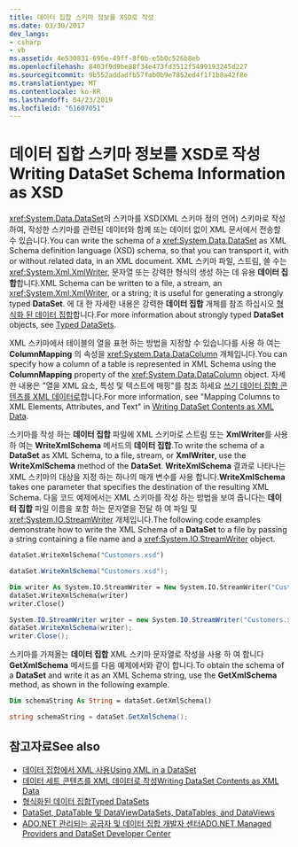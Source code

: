 ```yaml
---
title: 데이터 집합 스키마 정보를 XSD로 작성
ms.date: 03/30/2017
dev_langs:
- csharp
- vb
ms.assetid: 4e530831-695e-49ff-8f0b-e5b0c526b8eb
ms.openlocfilehash: 8403f9d9be88f34e473fd3512f5499193245d227
ms.sourcegitcommit: 9b552addadfb57fab0b9e7852ed4f1f1b8a42f8e
ms.translationtype: MT
ms.contentlocale: ko-KR
ms.lasthandoff: 04/23/2019
ms.locfileid: "61607051"
---
```

# <a name="writing-dataset-schema-information-as-xsd"></a><span data-ttu-id="3a7ee-102">데이터 집합 스키마 정보를 XSD로 작성</span><span class="sxs-lookup"><span data-stu-id="3a7ee-102">Writing DataSet Schema Information as XSD</span></span>
<span data-ttu-id="3a7ee-103"><xref:System.Data.DataSet>의 스키마를 XSD(XML 스키마 정의 언어) 스키마로 작성하여, 작성한 스키마를 관련된 데이터와 함께 또는 데이터 없이 XML 문서에서 전송할 수 있습니다.</span><span class="sxs-lookup"><span data-stu-id="3a7ee-103">You can write the schema of a <xref:System.Data.DataSet> as XML Schema definition language (XSD) schema, so that you can transport it, with or without related data, in an XML document.</span></span> <span data-ttu-id="3a7ee-104">XML 스키마 파일, 스트림, 쓸 수는 <xref:System.Xml.XmlWriter>, 문자열 또는 강력한 형식의 생성 하는 데 유용 **데이터 집합**합니다.</span><span class="sxs-lookup"><span data-stu-id="3a7ee-104">XML Schema can be written to a file, a stream, an <xref:System.Xml.XmlWriter>, or a string; it is useful for generating a strongly typed **DataSet**.</span></span> <span data-ttu-id="3a7ee-105">에 대 한 자세한 내용은 강력한 **데이터 집합** 개체를 참조 하십시오 [형식화 된 데이터 집합](../../../../../docs/framework/data/adonet/dataset-datatable-dataview/typed-datasets.md)합니다.</span><span class="sxs-lookup"><span data-stu-id="3a7ee-105">For more information about strongly typed **DataSet** objects, see [Typed DataSets](../../../../../docs/framework/data/adonet/dataset-datatable-dataview/typed-datasets.md).</span></span>  
  
 <span data-ttu-id="3a7ee-106">XML 스키마에서 테이블의 열을 표현 하는 방법을 지정할 수 있습니다를 사용 하 여는 **ColumnMapping** 의 속성을 <xref:System.Data.DataColumn> 개체입니다.</span><span class="sxs-lookup"><span data-stu-id="3a7ee-106">You can specify how a column of a table is represented in XML Schema using the **ColumnMapping** property of the <xref:System.Data.DataColumn> object.</span></span> <span data-ttu-id="3a7ee-107">자세한 내용은 "열을 XML 요소, 특성 및 텍스트에 매핑"를 참조 하세요 [쓰기 데이터 집합 콘텐츠를 XML 데이터로](../../../../../docs/framework/data/adonet/dataset-datatable-dataview/writing-dataset-contents-as-xml-data.md)합니다.</span><span class="sxs-lookup"><span data-stu-id="3a7ee-107">For more information, see "Mapping Columns to XML Elements, Attributes, and Text" in [Writing DataSet Contents as XML Data](../../../../../docs/framework/data/adonet/dataset-datatable-dataview/writing-dataset-contents-as-xml-data.md).</span></span>  
  
 <span data-ttu-id="3a7ee-108">스키마를 작성 하는 **데이터 집합** 파일에 XML 스키마로 스트림 또는 **XmlWriter**를 사용 하 여는 **WriteXmlSchema** 메서드의 **데이터 집합**.</span><span class="sxs-lookup"><span data-stu-id="3a7ee-108">To write the schema of a **DataSet** as XML Schema, to a file, stream, or **XmlWriter**, use the **WriteXmlSchema** method of the **DataSet**.</span></span> <span data-ttu-id="3a7ee-109">**WriteXmlSchema** 결과로 나타나는 XML 스키마의 대상을 지정 하는 하나의 매개 변수를 사용 합니다.</span><span class="sxs-lookup"><span data-stu-id="3a7ee-109">**WriteXmlSchema** takes one parameter that specifies the destination of the resulting XML Schema.</span></span> <span data-ttu-id="3a7ee-110">다음 코드 예제에서는 XML 스키마를 작성 하는 방법을 보여 줍니다는 **데이터 집합** 파일 이름을 포함 하는 문자열을 전달 하 여 파일 및 <xref:System.IO.StreamWriter> 개체입니다.</span><span class="sxs-lookup"><span data-stu-id="3a7ee-110">The following code examples demonstrate how to write the XML Schema of a **DataSet** to a file by passing a string containing a file name and a <xref:System.IO.StreamWriter> object.</span></span>  
  
```vb  
dataSet.WriteXmlSchema("Customers.xsd")  
```  
  
```csharp  
dataSet.WriteXmlSchema("Customers.xsd");  
```  
  
```vb  
Dim writer As System.IO.StreamWriter = New System.IO.StreamWriter("Customers.xsd")  
dataSet.WriteXmlSchema(writer)  
writer.Close()  
```  
  
```csharp  
System.IO.StreamWriter writer = new System.IO.StreamWriter("Customers.xsd");  
dataSet.WriteXmlSchema(writer);  
writer.Close();  
```  
  
 <span data-ttu-id="3a7ee-111">스키마를 가져올는 **데이터 집합** XML 스키마 문자열로 작성을 사용 하 여 합니다 **GetXmlSchema** 메서드를 다음 예제에서와 같이 합니다.</span><span class="sxs-lookup"><span data-stu-id="3a7ee-111">To obtain the schema of a **DataSet** and write it as an XML Schema string, use the **GetXmlSchema** method, as shown in the following example.</span></span>  
  
```vb  
Dim schemaString As String = dataSet.GetXmlSchema()  
```  
  
```csharp  
string schemaString = dataSet.GetXmlSchema();  
```  
  
## <a name="see-also"></a><span data-ttu-id="3a7ee-112">참고자료</span><span class="sxs-lookup"><span data-stu-id="3a7ee-112">See also</span></span>

- [<span data-ttu-id="3a7ee-113">데이터 집합에서 XML 사용</span><span class="sxs-lookup"><span data-stu-id="3a7ee-113">Using XML in a DataSet</span></span>](../../../../../docs/framework/data/adonet/dataset-datatable-dataview/using-xml-in-a-dataset.md)
- [<span data-ttu-id="3a7ee-114">데이터 세트 콘텐츠를 XML 데이터로 작성</span><span class="sxs-lookup"><span data-stu-id="3a7ee-114">Writing DataSet Contents as XML Data</span></span>](../../../../../docs/framework/data/adonet/dataset-datatable-dataview/writing-dataset-contents-as-xml-data.md)
- [<span data-ttu-id="3a7ee-115">형식화된 데이터 집합</span><span class="sxs-lookup"><span data-stu-id="3a7ee-115">Typed DataSets</span></span>](../../../../../docs/framework/data/adonet/dataset-datatable-dataview/typed-datasets.md)
- [<span data-ttu-id="3a7ee-116">DataSet, DataTable 및 DataView</span><span class="sxs-lookup"><span data-stu-id="3a7ee-116">DataSets, DataTables, and DataViews</span></span>](../../../../../docs/framework/data/adonet/dataset-datatable-dataview/index.md)
- [<span data-ttu-id="3a7ee-117">ADO.NET 관리되는 공급자 및 데이터 집합 개발자 센터</span><span class="sxs-lookup"><span data-stu-id="3a7ee-117">ADO.NET Managed Providers and DataSet Developer Center</span></span>](https://go.microsoft.com/fwlink/?LinkId=217917)
